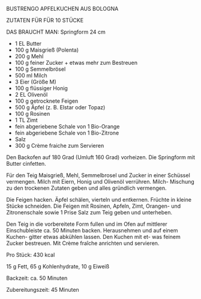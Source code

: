 
BUSTRENGO APFELKUCHEN AUS BOLOGNA

ZUTATEN FÜR FÜR 10 STÜCKE

DAS BRAUCHT MAN: Springform 24 cm

- 1 EL Butter
- 100 g Maisgrieß (Polenta)
- 200 g Mehl
- 100 g feiner Zucker + etwas mehr zum Bestreuen
- 100 g Semmelbrösel
- 500 ml Milch
- 3 Eier (Größe M)
- 100 g flüssiger Honig
- 2 EL Olivenöl
- 100 g getrocknete Feigen
- 500 g Äpfel (z. B. Elstar oder Topaz)
- 100 g Rosinen
- 1 TL Zimt
- fein abgeriebene Schale von 1 Bio-Orange
- fein abgeriebene Schale von 1 Bio-Zitrone
- Salz
- 300 g Crème fraiche zum Servieren

Den Backofen auf 180 Grad (Umluft 160 Grad) vorheizen. Die Springform mit Butter cinfetten.

Für den Teig Maisgrieß, Mehl, Semmelbrosel und Zucker in einer Schüssel vermengen. Milch mit Eiern, Honig und Olivenöl verrühren. Milch- Mischung zu den trockenen Zutaten geben und alles gründlich vermengen.

Die Feigen hacken. Äpfel schälen, vierteln und entkernen. Früchte in kleine Stücke schneiden. Die Feigen mit Rosinen, Apfeln, Zimt, Orangen- und Zitronenschale sowie 1 Prise Salz zum Teig geben und unterheben.

Den Teig in die vorbereitete Form fullen und im Ofen auf mittlerer Einschubleiste ca. 50 Minuten backen. Herausnehmen und auf einem Kuchen- gitter etwas abkühlen lassen. Den Kuchen mit et- was feinem Zucker bestreuen. Mit Crème fraîche anrichten und servieren.

Pro Stück: 430 kcal

15 g Fett, 65 g Kohlenhydrate, 10 g Eiweiß

Backzeit: ca. 50 Minuten

Zubereitungszeit: 45 Minuten